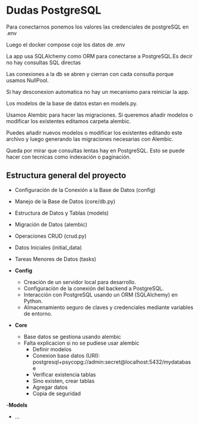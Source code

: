 # Dudas PostgreSQL

Para conectarnos ponemos los valores las credenciales de postgreSQL en .env 

Luego el docker compose coje los datos de .env

La app usa SQLAlchemy como ORM para conectarse a PostgreSQL.Es decir no hay consultas SQL directas

Las conexiones a la db se abren y cierran con cada consulta porque usamos NullPool.  

Si hay desconexion automatica no hay un mecanismo para reiniciar la app. 

Los modelos de la base de datos estan en models.py.

Usamos Alembic para hacer las migraciones. Si queremos añadir modelos o modificar los existentes editamos carpeta alembic. 

Puedes añadir nuevos modelos o modificar los existentes editando este archivo y luego generando las migraciones necesarias con Alembic.

Queda por mirar que consultas lentas hay en PostgreSQL. Esto se puede hacer con tecnicas como indexación o paginación.

## Estructura general del proyecto

- Configuración de la Conexión a la Base de Datos (config)
- Manejo de la Base de Datos (core/db.py) 
- Estructura de Datos y Tablas (models)
- Migración de Datos (alembic)
- Operaciones CRUD (crud.py)
- Datos Iniciales (initial_data)
- Tareas Menores de Datos (tasks)

- **Config**
   - Creación de un servidor local para desarrollo.
   - Configuración de la conexión del backend a PostgreSQL.
   - Interacción con PostgreSQL usando un ORM (SQLAlchemy) en Python.
   - Almacenamiento seguro de claves y credenciales mediante variables de entorno.

- **Core**
   - Base datos se gestiona usando alembic
   - Falta explicacion si no se pudiese usar alembic 
       - Definir modelos
       - Conexion base datos (URI): postgresql+psycopg://admin:secret@localhost:5432/mydatabase
       - Verificar existencia tablas
       - Sino existen, crear tablas
       - Agregar datos
       - Copia de seguridad

-**Models**
   - ...

